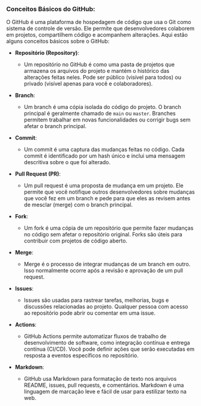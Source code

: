 ### Conceitos Básicos do GitHub:

O GitHub é uma plataforma de hospedagem de código que usa o Git como sistema de controle de versão. Ele permite que desenvolvedores colaborem em projetos, compartilhem código e acompanhem alterações. Aqui estão alguns conceitos básicos sobre o GitHub:

- **Repositório (Repository)**:
  - Um repositório no GitHub é como uma pasta de projetos que armazena os arquivos do projeto e mantém o histórico das alterações feitas neles. Pode ser público (visível para todos) ou privado (visível apenas para você e colaboradores).

- **Branch**:
  - Um branch é uma cópia isolada do código do projeto. O branch principal é geralmente chamado de `main` ou `master`. Branches permitem trabalhar em novas funcionalidades ou corrigir bugs sem afetar o branch principal.

- **Commit**:
  - Um commit é uma captura das mudanças feitas no código. Cada commit é identificado por um hash único e inclui uma mensagem descritiva sobre o que foi alterado.

- **Pull Request (PR)**:
  - Um pull request é uma proposta de mudança em um projeto. Ele permite que você notifique outros desenvolvedores sobre mudanças que você fez em um branch e pede para que eles as revisem antes de mesclar (merge) com o branch principal.

- **Fork**:
  - Um fork é uma cópia de um repositório que permite fazer mudanças no código sem afetar o repositório original. Forks são úteis para contribuir com projetos de código aberto.

- **Merge**:
  - Merge é o processo de integrar mudanças de um branch em outro. Isso normalmente ocorre após a revisão e aprovação de um pull request.

- **Issues**:
  - Issues são usadas para rastrear tarefas, melhorias, bugs e discussões relacionadas ao projeto. Qualquer pessoa com acesso ao repositório pode abrir ou comentar em uma issue.

- **Actions**:
  - GitHub Actions permite automatizar fluxos de trabalho de desenvolvimento de software, como integração contínua e entrega contínua (CI/CD). Você pode definir ações que serão executadas em resposta a eventos específicos no repositório.

- **Markdown**:
  - GitHub usa Markdown para formatação de texto nos arquivos README, issues, pull requests, e comentários. Markdown é uma linguagem de marcação leve e fácil de usar para estilizar texto na web.